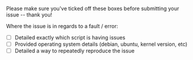 Please make sure you've ticked off these boxes before submitting your issue -- thank you!

Where the issue is in regards to a fault / error:
- [ ] Detailed exactly which script is having issues
- [ ] Provided operating system details (debian, ubuntu, kernel version, etc)
- [ ] Detailed a way to repeatedly reproduce the issue
